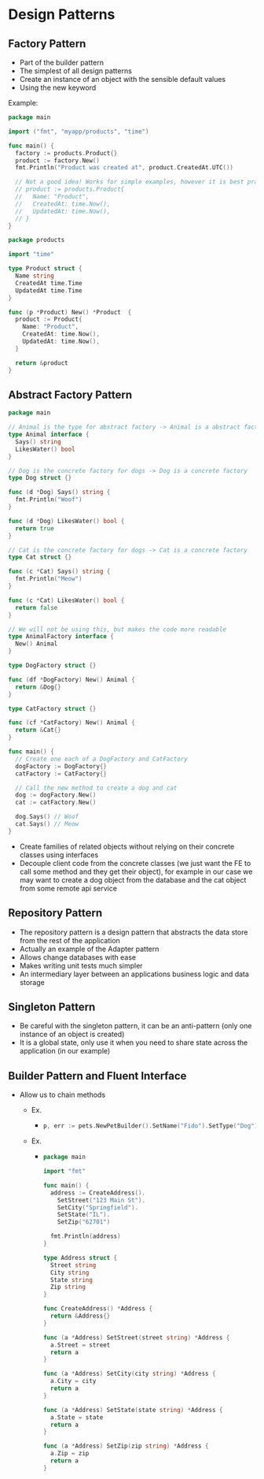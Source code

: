 # Design Patterns

## Factory Pattern

- Part of the builder pattern
- The simplest of all design patterns
- Create an instance of an object with the sensible default values
- Using the new keyword

Example:

```go
package main

import ("fmt", "myapp/products", "time")

func main() {
  factory := products.Product{}
  product := factory.New()
  fmt.Println("Product was created at", product.CreatedAt.UTC())

  // Not a good idea! Works for simple examples, however it is best practice to use the new keyword (there could be default values that need to be set)
  // product := products.Product{
  //   Name: "Product",
  //   CreatedAt: time.Now(),
  //   UpdatedAt: time.Now(),
  // }
}
```

```go
package products

import "time"

type Product struct {
  Name string
  CreatedAt time.Time
  UpdatedAt time.Time
}

func (p *Product) New() *Product  {
  product := Product{
    Name: "Product",
    CreatedAt: time.Now(),
    UpdatedAt: time.Now(),
  }

  return &product
}
```

## Abstract Factory Pattern

```go
package main

// Animal is the type for abstract factory -> Animal is a abstract factory
type Animal interface {
  Says() string
  LikesWater() bool
}

// Dog is the concrete factory for dogs -> Dog is a concrete factory
type Dog struct {}

func (d *Dog) Says() string {
  fmt.Println("Woof")
}

func (d *Dog) LikesWater() bool {
  return true
}

// Cat is the concrete factory for dogs -> Cat is a concrete factory
type Cat struct {}

func (c *Cat) Says() string {
  fmt.Println("Meow")
}

func (c *Cat) LikesWater() bool {
  return false
}

// We will not be using this, but makes the code more readable
type AnimalFactory interface {
  New() Animal
}

type DogFactory struct {}

func (df *DogFactory) New() Animal {
  return &Dog{}
}

type CatFactory struct {}

func (cf *CatFactory) New() Animal {
  return &Cat{}
}

func main() {
  // Create one each of a DogFactory and CatFactory
  dogFactory := DogFactory{}
  catFactory := CatFactory{}

  // Call the new method to create a dog and cat
  dog := dogFactory.New()
  cat := catFactory.New()

  dog.Says() // Woof
  cat.Says() // Meow
}
```

- Create families of related objects without relying on their concrete classes using interfaces
- Decouple client code from the concrete classes (we just want the FE to call some method and they get their object), for example in our case we may want to create a dog object from the database and the cat object from some remote api service

## Repository Pattern

- The repository pattern is a design pattern that abstracts the data store from the rest of the application
- Actually an example of the Adapter pattern
- Allows change databases with ease
- Makes writing unit tests much simpler
- An intermediary layer between an applications business logic and data storage

## Singleton Pattern

- Be careful with the singleton pattern, it can be an anti-pattern (only one instance of an object is created)
- It is a global state, only use it when you need to share state across the application (in our example)

## Builder Pattern and Fluent Interface

- Allow us to chain methods
  - Ex.

    - ```go
      p, err := pets.NewPetBuilder().SetName("Fido").SetType("Dog").SetAge(3).Build()
      ```

  - Ex.

    - ```go
      package main

      import "fmt"

      func main() {
        address := CreateAddress().
          SetStreet("123 Main St").
          SetCity("Springfield").
          SetState("IL").
          SetZip("62701")

        fmt.Println(address)
      }

      type Address struct {
        Street string
        City string
        State string
        Zip string
      }

      func CreateAddress() *Address {
        return &Address{}
      }

      func (a *Address) SetStreet(street string) *Address {
        a.Street = street
        return a
      }

      func (a *Address) SetCity(city string) *Address {
        a.City = city
        return a
      }

      func (a *Address) SetState(state string) *Address {
        a.State = state
        return a
      }

      func (a *Address) SetZip(zip string) *Address {
        a.Zip = zip
        return a
      }
      ```

